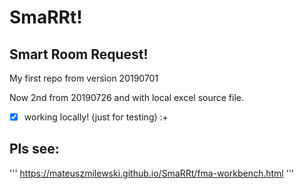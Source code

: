 # SmaRRt!
## Smart Room Request!

My first repo from version 20190701

Now 2nd from 20190726 and with local excel source file.

- [x] working locally! (just for testing) :+

## Pls see:
'''
https://mateuszmilewski.github.io/SmaRRt/fma-workbench.html
'''
